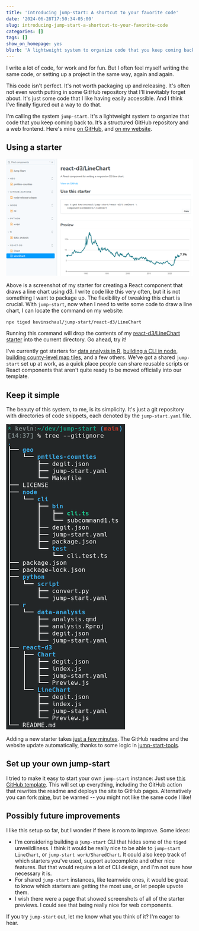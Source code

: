 ```yaml
---
title: 'Introducing jump-start: A shortcut to your favorite code'
date: '2024-06-28T17:50:34-05:00'
slug: introducing-jump-start-a-shortcut-to-your-favorite-code
categories: []
tags: []
show_on_homepage: yes
blurb: 'A lightweight system to organize code that you keep coming back to.'
---
```


I write a lot of code, for work and for fun. But I often feel myself writing the same code, or setting up a project in the same way, again and again.

This code isn't perfect. It's not worth packaging up and releasing. It's often not even worth putting in some GitHub repository that I'll inevitably forget about. It's just some code that I like having easily accessible. And I think I've finally figured out a way to do that.

I'm calling the system `jump-start`. It's a lightweight system to organize that code that you keep coming back to. It’s a structured GitHub repository and a web frontend. Here's mine [on GitHub](https://github.com/kevinschaul/jump-start), and [on my website](https://www.kschaul.com/jump-start).

## Using a starter

![Screenshot of jump-start on my website](storybook.png)

Above is a screenshot of my starter for creating a React component that draws a line chart using d3. I write code like this very often, but it is not something I want to package up. The flexibility of tweaking this chart is crucial. With `jump-start`, now when I need to write some code to draw a line chart, I can locate the command on my website:

```
npx tiged kevinschaul/jump-start/react-d3/LineChart
```

Running this command will drop the contents of my [react-d3/LineChart starter](https://www.kschaul.com/jump-start/?path=/docs/react-d3-linechart--docs) into the current directory. Go ahead, try it!

I've currently got starters for [data analysis in R](https://www.kschaul.com/jump-start/?path=/docs/r-data-analysis--docs), [building a CLI in node](https://www.kschaul.com/jump-start/?path=/docs/node-cli--docs), [building county-level map tiles](https://www.kschaul.com/jump-start/?path=/docs/geo-pmtiles-counties--docs), and a few others. We've got a shared `jump-start` set up at work, as a quick place people can share reusable scripts or React components that aren't quite ready to be moved officially into our template.

## Keep it simple

The beauty of this system, to me, is its simplicity. It's just a git repository with directories of code snippets, each denoted by the `jump-start.yaml` file.

![A directory of files](tree.png)

Adding a new starter takes [just a few minutes](https://github.com/kevinschaul/jump-start?tab=readme-ov-file#adding-a-starter). The GitHub readme and the website update automatically, thanks to some logic in [jump-start-tools](https://github.com/kevinschaul/jump-start-tools).

## Set up your own jump-start

I tried to make it easy to start your own `jump-start` instance: Just use [this GitHub template](https://github.com/kevinschaul/jump-start-template). This will set up everything, including the GitHub action that rewrites the readme and deploys the site to GitHub pages. Alternatively you can fork [mine](https://github.com/kevinschaul/jump-start), but be warned -- you might not like the same code I like!

## Possibly future improvements

I like this setup so far, but I wonder if there is room to improve. Some ideas:

- I'm considering building a `jump-start` CLI that hides some of the `tiged` unweildliness. I think it would be really nice to be able to `jump-start LineChart`, or `jump-start work/SharedChart`. It could also keep track of which starters you've used, support autocomplete and other nice features. But that would require a lot of CLI design, and I'm not sure how necessary it is.
- For shared `jump-start` instances, like teamwide ones, it would be great to know which starters are getting the most use, or let people upvote them.
- I wish there were a page that showed screenshots of all of the starter previews. I could see that being really nice for web components.

If you try `jump-start` out, let me know what you think of it? I'm eager to hear.
